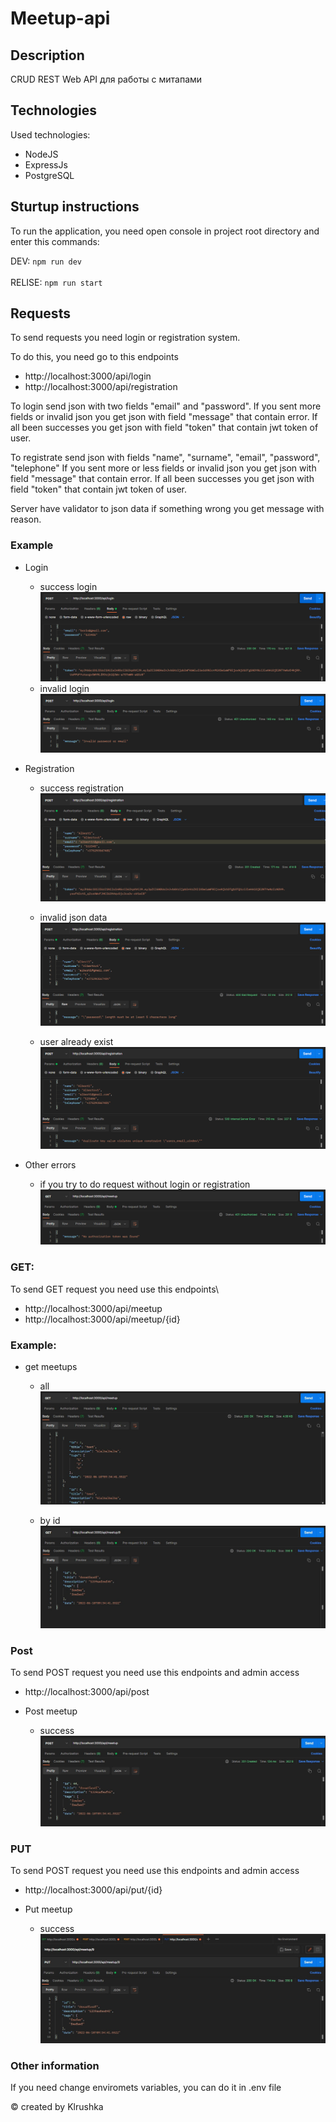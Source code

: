 # Meetup-api


## Description
CRUD REST Web API для работы с митапами

## Technologies
Used technologies:

- NodeJS
- ExpressJs
- PostgreSQL

## Sturtup instructions
To run the application, you need open console in project root directory and enter this commands:

DEV: ```npm run dev``` \
\
RELISE: ```npm run start```

## Requests

To send requests you need login or registration system.

To do this, you need go to this endpoints

- http://localhost:3000/api/login
- http://localhost:3000/api/registration

To login send json with two fields "email" and "password". If you sent more fields or invalid json you get json with field "message" that contain error. If all been successes you get json with field "token" that contain jwt token of user.

To registrate send json with fields "name", "surname", "email", "password", "telephone" If you sent more or less fields or invalid json you get json with field "message" that contain error. If all been successes you get json with field "token" that contain jwt token of user.

Server have validator to json data if something wrong you get message with reason. 

### Example

- Login

    - success login 
    ![](../images/success-loginpng.png)
    - invalid login
    ![](../images/login-auth-error.png)
- Registration

    - success registration
    ![](../images/success-registration.png)


    - invalid json data
    ![](../images/registration-invalid-json-data.png)

    - user already exist
    ![](../images/user-already-exist-error.png)


- Other errors

    - if you try to do request without login or registration
    ![](../images/non-auth-error.png)



### GET:

To send GET request you need use this endpoints\

- http://localhost:3000/api/meetup
- http://localhost:3000/api/meetup/{id}

### Example:

- get meetups 

    - all
    ![](../images/get-all-meetups.jpg)

    - by id
    ![](../images/get-by-id.jpg)

### Post

To send POST request you need use this endpoints and admin access

- http://localhost:3000/api/post

- Post meetup

    - success
    ![](../images/success-post-requestjpg.jpg)


### PUT

To send POST request you need use this endpoints and admin access

- http://localhost:3000/api/put/{id}

- Put meetup

    - success
    ![](../images/success-put.jpg)


### Other information

If you need change enviromets variables, you can do it in .env file


&copy; created by Klrushka